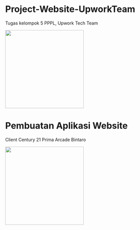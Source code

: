 # Project-Website-UpworkTeam
Tugas kelompok 5 PPPL, Upwork Tech Team

<img src="https://github.com/lolimilkita/Project-Website-UpworkTeam/blob/main/img_readme/logo_team.png" width="250px" height="auto">

# Pembuatan Aplikasi Website
Client Century 21 Prima Arcade Bintaro

<img src="https://github.com/lolimilkita/Project-Website-UpworkTeam/blob/main/img_readme/century_21_monogram%201.png" width="250px" height="auto">
